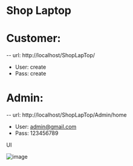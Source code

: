 # Shop Laptop

# Customer:

-- url: http://localhost/ShopLapTop/

-   User: create
-   Pass: create

# Admin:

-- url: http://localhost/ShopLapTop/Admin/home

-   User: admin@gmail.com
-   Pass: 123456789



UI

![image](https://github.com/duongkz365/shoplaptop/assets/87511212/6e1cb4e6-a50a-4b3b-936e-855516212e74)
